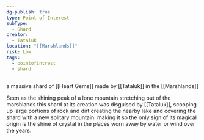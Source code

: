 ```yaml
---
dg-publish: true
type: Point of Interest
subType:
  - Shard
creator:
  - Tataluk
location: "[[Marshlands]]"
risk: Low
tags:
  - pointofintrest
  - shard
---
```


a massive shard of [[Heart Gems]] made by [[Tataluk]] in the [[Marshlands]]

Seen as the shining peak of a lone mountain stretching out of the marshlands this shard at its creation was disguised by [[Tataluk]], scooping up large portions of rock and dirt creating the nearby lake and covering the shard with a new solitary mountain. making it so the only sign of its magical origin is the shine of crystal in the places worn away by water or wind over the years.